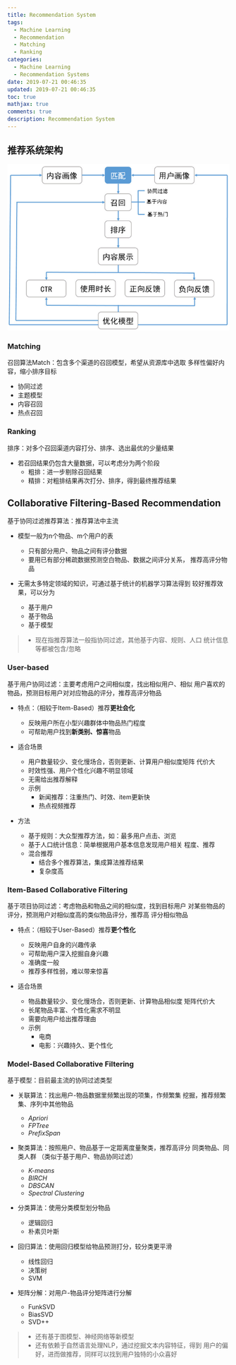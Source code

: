 ```yaml
---
title: Recommendation System
tags:
  - Machine Learning
  - Recommendation
  - Matching
  - Ranking
categories:
  - Machine Learning
  - Recommendation Systems
date: 2019-07-21 00:46:35
updated: 2019-07-21 00:46:35
toc: true
mathjax: true
comments: true
description: Recommendation System
---
```


##	推荐系统架构

![recommendation_system_procedure](imgs/recommendation_system_procedure_3.png)

###	Matching

召回算法Match：包含多个渠道的召回模型，希望从资源库中选取
多样性偏好内容，缩小排序目标

-	协同过滤
-	主题模型
-	内容召回
-	热点召回

###	Ranking

排序：对多个召回渠道内容打分、排序、选出最优的少量结果

-	若召回结果仍包含大量数据，可以考虑分为两个阶段
	-	粗排：进一步剔除召回结果
	-	精排：对粗排结果再次打分、排序，得到最终推荐结果

##	Collaborative Filtering-Based Recommendation

基于协同过滤推荐算法：推荐算法中主流

-	模型一般为n个物品、m个用户的表
	-	只有部分用户、物品之间有评分数据
	-	要用已有部分稀疏数据预测空白物品、数据之间评分关系，
		推荐高评分物品

-	无需太多特定领域的知识，可通过基于统计的机器学习算法得到
	较好推荐效果，可以分为
	-	基于用户
	-	基于物品
	-	基于模型

> - 现在指推荐算法一般指协同过滤，其他基于内容、规则、人口
	统计信息等都被包含/忽略

###	User-based

基于用户协同过滤：主要考虑用户之间相似度，找出相似用户、相似
用户喜欢的物品，预测目标用户对对应物品的评分，推荐高评分物品

-	特点：（相较于Item-Based）推荐**更社会化**
	-	反映用户所在小型兴趣群体中物品热门程度
	-	可帮助用户找到**新类别、惊喜**物品

-	适合场景
	-	用户数量较少、变化慢场合，否则更新、计算用户相似度矩阵
		代价大
	-	时效性强、用户个性化兴趣不明显领域
	-	无需给出推荐解释
	-	示例
		-	新闻推荐：注重热门、时效、item更新快
		-	热点视频推荐

-	方法
	-	基于规则：大众型推荐方法，如：最多用户点击、浏览
	-	基于人口统计信息：简单根据用户基本信息发现用户相关
		程度、推荐
	-	混合推荐
		-	结合多个推荐算法，集成算法推荐结果
		-	复杂度高

###	Item-Based Collaborative Filtering

基于项目协同过滤：考虑物品和物品之间的相似度，找到目标用户
对某些物品的评分，预测用户对相似度高的类似物品评分，推荐高
评分相似物品

-	特点：（相较于User-Based）推荐**更个性化**
	-	反映用户自身的兴趣传承
	-	可帮助用户深入挖掘自身兴趣
	-	准确度一般
	-	推荐多样性弱，难以带来惊喜

-	适合场景
	-	物品数量较少、变化慢场合，否则更新、计算物品相似度
		矩阵代价大
	-	长尾物品丰富、个性化需求不明显
	-	需要向用户给出推荐理由
	-	示例
		-	电商
		-	电影：兴趣持久、更个性化

###	Model-Based Collaborative Filtering

基于模型：目前最主流的协同过滤类型

-	关联算法：找出用户-物品数据里频繁出现的项集，作频繁集
	挖掘，推荐频繁集、序列中其他物品
	-	*Apriori*
	-	*FPTree*
	-	*PrefixSpan*

-	聚类算法：按照用户、物品基于一定距离度量聚类，推荐高评分
	同类物品、同类人群
	（类似于基于用户、物品协同过滤）
	-	*K-means*
	-	*BIRCH*
	-	*DBSCAN*
	-	*Spectral Clustering*

-	分类算法：使用分类模型划分物品
	-	逻辑回归
	-	朴素贝叶斯

-	回归算法：使用回归模型给物品预测打分，较分类更平滑
	-	线性回归
	-	决策树
	-	SVM

-	矩阵分解：对用户-物品评分矩阵进行分解
	-	FunkSVD
	-	BiasSVD
	-	SVD++

> - 还有基于图模型、神经网络等新模型
> - 还有依赖于自然语言处理NLP，通过挖掘文本内容特征，得到
	用户的偏好，进而做推荐，同样可以找到用户独特的小众喜好


